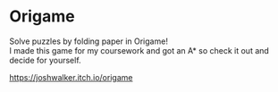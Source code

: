 # Origame
Solve puzzles by folding paper in Origame!  
I made this game for my coursework and got an A* so check it out and decide for yourself.

https://joshwalker.itch.io/origame
